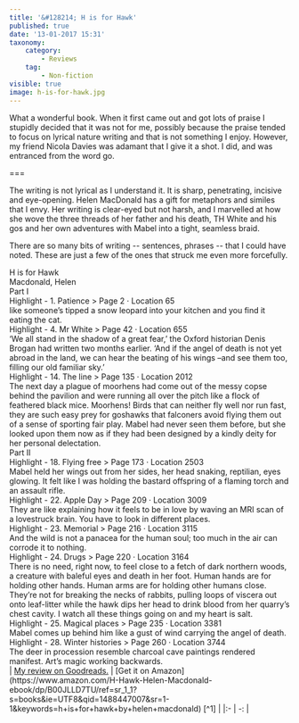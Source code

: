 ```yaml
---
title: '&#128214; H is for Hawk'
published: true
date: '13-01-2017 15:31'
taxonomy:
    category:
        - Reviews
    tag:
        - Non-fiction
visible: true
image: h-is-for-hawk.jpg
---
```


What a wonderful book. When it first came out and got lots of praise I stupidly decided that it was not for me, possibly because the praise tended to focus on lyrical nature writing and that is not something I enjoy. However, my friend Nicola Davies was adamant that I give it a shot. I did, and was entranced from the word go.

===

The writing is not lyrical as I understand it. It is sharp, penetrating, incisive and eye-opening. Helen MacDonald has a gift for metaphors and similes that I envy. Her writing is clear-eyed but not harsh, and I marvelled at how she wove the three threads of her father and his death, TH White and his gos and her own adventures with Mabel into a tight, seamless braid.

There are so many bits of writing -- sentences, phrases -- that I could have noted. These are just a few of the ones that struck me even more forcefully.

<div class="bookTitle">
                H is for Hawk
</div>
<div class="authors">
                Macdonald, Helen
</div>
<div class="citation">
                
</div>
<div class="sectionHeading">
    Part I
</div>
<div class="noteHeading">
    Highlight - 1. Patience > Page 2 · Location 65
</div>
<div class="noteText">
    like someone’s tipped a snow leopard into your kitchen and you find it eating the cat.
</div>
<div class="noteHeading">
    Highlight - 4. Mr White > Page 42 · Location 655
</div>
<div class="noteText">
    ‘We all stand in the shadow of a great fear,’ the Oxford historian Denis Brogan had written two months earlier. ‘And if the angel of death is not yet abroad in the land, we can hear the beating of his wings –and see them too, filling our old familiar sky.’
</div>
<div class="noteHeading">
    Highlight - 14. The line > Page 135 · Location 2012
</div>
<div class="noteText">
    The next day a plague of moorhens had come out of the messy copse behind the pavilion and were running all over the pitch like a flock of feathered black mice. Moorhens! Birds that can neither fly well nor run fast, they are such easy prey for goshawks that falconers avoid flying them out of a sense of sporting fair play. Mabel had never seen them before, but she looked upon them now as if they had been designed by a kindly deity for her personal delectation.
</div>
<div class="sectionHeading">
    Part II
</div>
<div class="noteHeading">
    Highlight - 18. Flying free > Page 173 · Location 2503
</div>
<div class="noteText">
    Mabel held her wings out from her sides, her head snaking, reptilian, eyes glowing. It felt like I was holding the bastard offspring of a flaming torch and an assault rifle.
</div>
<div class="noteHeading">
    Highlight - 22. Apple Day > Page 209 · Location 3009
</div>
<div class="noteText">
    They are like explaining how it feels to be in love by waving an MRI scan of a lovestruck brain. You have to look in different places.
</div>
<div class="noteHeading">
    Highlight - 23. Memorial > Page 216 · Location 3115
</div>
<div class="noteText">
    And the wild is not a panacea for the human soul; too much in the air can corrode it to nothing.
</div>
<div class="noteHeading">
    Highlight - 24. Drugs > Page 220 · Location 3164
</div>
<div class="noteText">
    There is no need, right now, to feel close to a fetch of dark northern woods, a creature with baleful eyes and death in her foot. Human hands are for holding other hands. Human arms are for holding other humans close. They’re not for breaking the necks of rabbits, pulling loops of viscera out onto leaf-litter while the hawk dips her head to drink blood from her quarry’s chest cavity. I watch all these things going on and my heart is salt.
</div>
<div class="noteHeading">
    Highlight - 25. Magical places > Page 235 · Location 3381
</div>
<div class="noteText">
    Mabel comes up behind him like a gust of wind carrying the angel of death.
</div>
<div class="noteHeading">
    Highlight - 28. Winter histories > Page 260 · Location 3744
</div>
<div class="noteText">
    The deer in procession resemble charcoal cave paintings rendered manifest. Art’s magic working backwards.
        
</div>
<div class="noteHeading">
</div>
| <a href="https://www.goodreads.com/book/show/22888372-h-is-for-hawk">My review on Goodreads.</a> | [Get it on Amazon](https://www.amazon.com/H-Hawk-Helen-Macdonald-ebook/dp/B00JLLD7TU/ref=sr_1_1?s=books&ie=UTF8&qid=1488447007&sr=1-1&keywords=h+is+for+hawk+by+helen+macdonald) [^1] |
|:- | -: |

[^1]: Not an affiliate link.